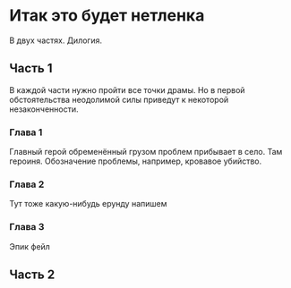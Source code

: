 # Итак это будет нетленка

В двух частях. Дилогия.
## Часть 1

В каждой части нужно пройти все точки драмы. Но в первой обстоятельства неодолимой силы приведут к некоторой незаконченности.
### Глава 1


Главный герой обременённый грузом проблем прибывает в село. Там героиня. Обозначение проблемы, например, кровавое убийство.

### Глава 2

Тут тоже какую-нибудь ерунду напишем

### Глава 3

Эпик фейл

## Часть 2
